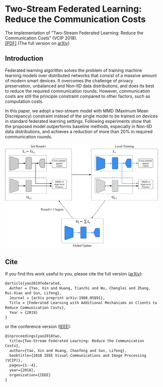 # Two-Stream Federated Learning: Reduce the Communication Costs

The implementation of "Two-Stream Federated Learning: Reduce the Communication Costs" (VCIP 2018).\
[[PDF]](https://yaox12.github.io/assets/files/yao2019federated.pdf) (The full version on [arXiv](https://arxiv.org/abs/1908.05891))

## Introduction

Federated learning algorithm solves the problem of training machine learning models over distributed networks that consist of a massive amount of modern smart devices.
It overcomes the challenge of privacy preservation, unbalanced and Non-IID data distributions, and does its best to reduce the required communication rounds. 
However, communication costs are still the principle constraint compared to other factors, such as computation costs.

In this paper, we adopt a  two-stream model with MMD (Maximum Mean Discrepancy) constraint instead of the single model to be trained on devices in standard federated learning settings. 
Following experiments show that the proposed model outperforms baseline methods, especially in Non-IID data distributions, and achieves a reduction of more than 20\% in required communication rounds.

![overview](overview.png)

## Cite

If you find this work useful to you, please cite the full version ([arXiv](https://arxiv.org/abs/1908.05891)):
```
@article{yao2019federated,
  Author = {Yao, Xin and Huang, Tianchi and Wu, Chenglei and Zhang, Rui-Xiao and Sun, Lifeng},
  Journal = {arXiv preprint arXiv:1908.05891},
  Title = {Federated Learning with Additional Mechanisms on Clients to Reduce Communication Costs},
  Year = {2019}
}
```
or the conference version ([IEEE](https://ieeexplore.ieee.org/abstract/document/8698609)):
```
@inproceedings{yao2018two,
  title={Two-Stream Federated Learning: Reduce the Communication Costs},
  author={Yao, Xin and Huang, Chaofeng and Sun, Lifeng},
  booktitle={2018 IEEE Visual Communications and Image Processing (VCIP)},
  pages={1--4},
  year={2018},
  organization={IEEE}
}
```

